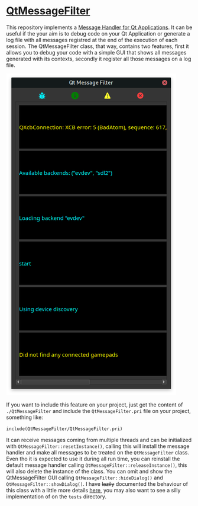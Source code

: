 # [QtMessageFilter](https://github.com/Bollos00/QtMessageFilter)

This repository implements a [Message Handler for Qt Applications](https://doc.qt.io/qt-5/qtglobal.html#QtMessageHandler-typedef). It can be useful if the your aim is to debug code on your Qt Application or generate a log file with all messages registred at the end of the execution of each session. The QtMessageFilter class, that way, contains two features, first it allows you to debug your code with a simple GUI that shows all messages generated with its contexts, secondly it register all those messages on a log file.


![Qt Message Filter example](./share/Screenshot0.png)

If you want to include this feature on your project, just get the content of `./QtMessageFilter` and include the `QtMessageFilter.pri` file on your project, something like:
```qmake
include(QtMessageFilter/QtMessageFilter.pri)
```

It can receive messages coming from multiple threads and can be initialized with `QtMessageFilter::resetInstance()`, calling this will install the message handler and make all messages to be treated on the `QtMessageFilter` class. Even tho it is expected to use it during all run time, you can reinstall the default message handler calling `QtMessageFilter::releaseInstance()`, this will also delete the instance of the class. You can omit and show the QtMessageFilter GUI calling `QtMessageFilter::hideDialog()` and `QtMessageFilter::showDialog()`. I have ~~lazily~~ documented the behaviour of this class with a little more details [here](https://github.com/Bollos00/QtMessageFilter/blob/master/QtMessageFilter/src/QtMessageFilter/qtmessagefilter.h), you may also want to see a silly implementation of on the `tests` directory.
